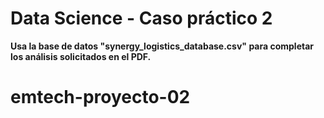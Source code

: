 # Data Science - Caso práctico 2

<b> Usa la base de datos "synergy_logistics_database.csv" para completar los análisis solicitados en el PDF. </b>
# emtech-proyecto-02
